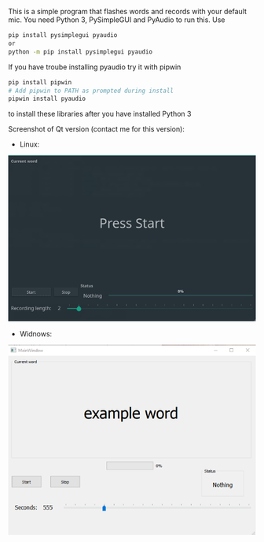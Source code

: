This is a simple program that flashes words and records with your default mic. You need Python 3, PySimpleGUI and PyAudio to run this. Use 

```bash
pip install pysimplegui pyaudio
or
python -m pip install pysimplegui pyaudio
```

If you have troube installing pyaudio try it with pipwin

```bash
pip install pipwin
# Add pipwin to PATH as prompted during install
pipwin install pyaudio
```

to install these libraries after you have installed Python 3

Screenshot of Qt version (contact me for this version):

* Linux:

![ Linux ]( https://raw.githubusercontent.com/gnapiorkowski/word_flasher/master/screen.png )

* Widnows:

![ Windows ]( https://raw.githubusercontent.com/gnapiorkowski/word_flasher/master/screen2.png )
